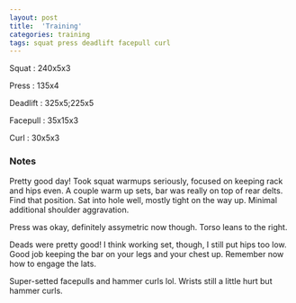 ```yaml
---
layout: post
title:  'Training'
categories: training
tags: squat press deadlift facepull curl
---
```


Squat       :   240x5x3

Press       :   135x4

Deadlift    :   325x5;225x5

Facepull    :   35x15x3

Curl        :   30x5x3

### Notes

Pretty good day! Took squat warmups seriously, focused on keeping rack and hips even.
A couple warm up sets, bar was really on top of rear delts. Find that position. Sat into
hole well, mostly tight on the way up. Minimal additional shoulder aggravation.

Press was okay, definitely assymetric now though. Torso leans to the right.

Deads were pretty good! I think working set, though, I still put hips too low. Good job
keeping the bar on your legs and your chest up. Remember now how to engage the lats.

Super-setted facepulls and hammer curls lol. Wrists still a little hurt but hammer curls.
